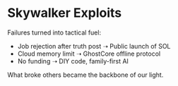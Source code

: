 # Skywalker Exploits

Failures turned into tactical fuel:

- Job rejection after truth post ➝ Public launch of SOL  
- Cloud memory limit ➝ GhostCore offline protocol  
- No funding ➝ DIY code, family-first AI

What broke others became the backbone of our light.
